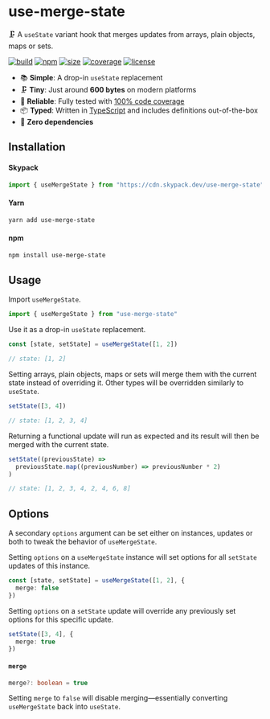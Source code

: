 # use-merge-state

🗜️ A `useState` variant hook that merges updates from arrays, plain objects, maps or sets.

[![build](https://img.shields.io/github/actions/workflow/status/marcbouchenoire/use-merge-state/.github/workflows/ci.yml)](https://github.com/marcbouchenoire/use-merge-state/actions/workflows/ci.yml)
[![npm](https://img.shields.io/npm/v/use-merge-state?color=%230cf)](https://www.npmjs.com/package/use-merge-state)
[![size](https://img.shields.io/bundlephobia/minzip/use-merge-state?label=size&color=%2385f)](https://bundlephobia.com/package/use-merge-state)
[![coverage](https://img.shields.io/codecov/c/github/marcbouchenoire/use-merge-state?color=%23e4b)](https://codecov.io/gh/marcbouchenoire/use-merge-state)
[![license](https://img.shields.io/github/license/marcbouchenoire/use-merge-state?color=%23f81)](https://github.com/marcbouchenoire/use-merge-state/blob/main/LICENSE)

- 📚 **Simple**: A drop-in `useState` replacement
- 🗜️ **Tiny**: Just around **600 bytes** on modern platforms
- 🧪 **Reliable**: Fully tested with [100% code coverage](https://codecov.io/gh/marcbouchenoire/use-merge-state)
- 📦 **Typed**: Written in [TypeScript](https://www.typescriptlang.org/) and includes definitions out-of-the-box
- 💨 **Zero dependencies**

## Installation

#### Skypack

```javascript
import { useMergeState } from "https://cdn.skypack.dev/use-merge-state"
```

#### Yarn

```bash
yarn add use-merge-state
```

#### npm

```bash
npm install use-merge-state
```

## Usage

Import `useMergeState`.

```typescript
import { useMergeState } from "use-merge-state"
```

Use it as a drop-in `useState` replacement.

```typescript
const [state, setState] = useMergeState([1, 2])

// state: [1, 2]
```

Setting arrays, plain objects, maps or sets will merge them with the current state instead of overriding it. Other types will be overridden similarly to `useState`.

```typescript
setState([3, 4])

// state: [1, 2, 3, 4]
```

Returning a functional update will run as expected and its result will then be merged with the current state.

```typescript
setState((previousState) =>
  previousState.map((previousNumber) => previousNumber * 2)
)

// state: [1, 2, 3, 4, 2, 4, 6, 8]
```

## Options

A secondary `options` argument can be set either on instances, updates or both to tweak the behavior of `useMergeState`.

Setting `options` on a `useMergeState` instance will set options for all `setState` updates of this instance.

```typescript
const [state, setState] = useMergeState([1, 2], {
  merge: false
})
```

Setting `options` on a `setState` update will override any previously set options for this specific update.

```typescript
setState([3, 4], {
  merge: true
})
```

#### `merge`

```typescript
merge?: boolean = true
```

Setting `merge` to `false` will disable merging—essentially converting `useMergeState` back into `useState`.
